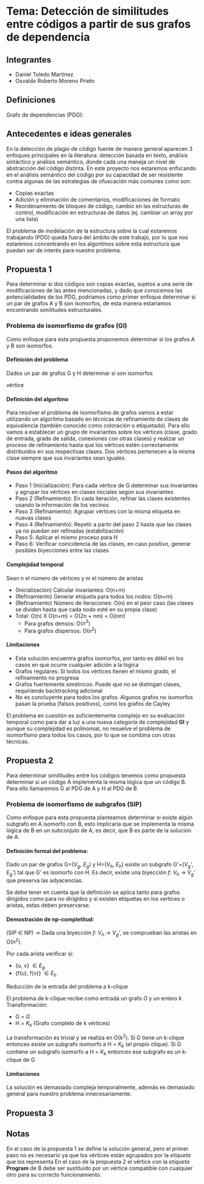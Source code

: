 # Tema: Detección de similitudes entre códigos a partir de sus grafos de dependencia

## Integrantes

- Daniel Toledo Martínez
- Osvaldo Roberto Moreno Prieto

## Definiciones

Grafo de dependencias (PDG):

## Antecedentes e ideas generales

En la detección de plagio de código fuente de manera general aparecen 3 enfoques principales en la literatura: detección basada en texto, análisis sintáctico y análisis semántico, donde cada una maneja un nivel de abstracción del código distinta. En este proyecto nos estaremos enfocando en el análisis semántico del código por su capacidad de ser resistente contra algunas de las estrategias de ofuscación más comunes como son:

- Copias exactas
- Adición y eliminación de comentarios, modificaciones de formato
- Reordenamiento de bloques de código, cambio en las estructuras de control, modificación en estructuras de datos (ej. cambiar un array por una lista)

El problema de modelación de la estructura sobre la cual estaremos trabajando (PDG) queda fuera del ámbito de este trabajo, por lo que nos estaremos concentrando en los algoritmos sobre esta estructura que puedan ser de interés para nuestro problema.

## Propuesta 1

Para determinar si dos códigos son copias exactas, sujetos a una serie de modificaciones de las antes mencionadas, y dado que conocemos las potencialidades de los PDG, podríamos como primer enfoque determinar si un par de grafos A y B son isomorfos, de esta manera estaríamos encontrando similitudes estructurales.

### Problema de isomorfismo de grafos (GI)

Como enfoque para esta propuesta proponemos determinar si los grafos A y B son isomorfos.

#### Definición del problema

Dados un par de grafos G y H determinar si son isomorfos

vértice

#### Definición del algoritmo

Para resolver el problema de isomorfismo de grafos vamos a estar utilizando un algoritmo basado en técnicas de refinamiento de clases de equivalencia (también conocido como coloración o etiquetado). Para ello vamos a establecer un grupo de invariantes sobre los vértices (clase, grado de entrada, grado de salida, conexiones con otras clases) y realizar un proceso de refinamiento hasta que los vértices estén correctamente distribuidos en sus respectivas clases. Dos vértices pertenecen a la misma clase siempre que sus invariantes sean iguales.

#### Pasos del algoritmo

- Paso 1 (Inicialización): Para cada vértice de G determinar sus invariantes y agrupar los vértices en clases iniciales según sus invariantes
- Paso 2 (Refinamiento): En cada iteración, refinar las clases existentes usando la información de los vecinos
- Paso 3 (Refinamiento): Agrupar vértices con la misma etiqueta en nuevas clases
- Paso 4 (Refinamiento): Repetir a partir del paso 2 hasta que las clases ya no puedan ser refinadas (estabilización)
- Paso 5: Aplicar el mismo proceso para H
- Paso 6: Verificar coincidencia de las clases, en caso positivo, generar posibles biyecciones entre las clases

#### Complejidad temporal

Sean n el número de vértices y m el número de aristas

- (Inicialización) Calcular invariantes: O(n+m)
- (Refinamiento) Generar etiqueta para todos los nodos: O(n+m)
- (Refinamiento) Número de iteraciones: O(n) en el peor caso (las clases se dividen hasta que cada nodo esté en su propia clase)
- Total: O(n) X O(n+m) = O(2n + nm) = O(nm)
  - Para grafos densos: O($n^3$)
  - Para grafos dispersos: O($n^2$)

#### Limitaciones

- Esta solución encuentra grafos isomorfos, por tanto es débil en los casos en que ocurre cualquier adición a la lógica
- Grafos regulares: Si todos los vértices tienen el mismo grado, el refinamiento no progresa
- Grafos fuertemente simétricos: Puede que no se distingan clases, requiriendo backtracking adicional
- No es concluyente para todos los grafos: Algunos grafos no isomorfos pasan la prueba (falsos positivos), como los grafos de Cayley

El problema en cuestión es suficientemente complejo en su evaluación temporal como para dar a luz a una nueva categoría de complejidad **GI** y aunque su complejidad es polinomial, no resuelve el problema de isomorfismo para todos los casos, por lo que se combina con otras técnicas.

## Propuesta 2

Para determinar similitudes entre los códigos tenemos como propuesta determinar si un código A implementa la misma lógica que un código B. Para ello llamaremos G al PDG de A y H al PDG de B

### Problema de isomorfismo de subgrafos (SIP)

Como enfoque para esta propuesta planteamos determinar si existe algún subgrafo en A isomorfo con B, esto implicaría que se implementa la misma lógica de B en un subconjuto de A, es decir, que B es parte de la solución de A.

#### Definición formal del problema:

Dado un par de grafos G=($V_g$, $E_g$) y H=($V_h$, $E_h$) existe un subgrafo G'=($V_g$', $E_g$') tal que G' es isomorfo con H. Es decir, existe una biyección _f_: $V_h$ -> $V_g$' que preserva las adyacencias.

Se debe tener en cuenta que la definición se aplica tanto para grafos dirigidos como para no dirigidos y si existen etiquetas en los vertices o aristas, estas deben preservarse.

#### Demostración de np-completitud:

(SIP $\in$ NP) -> Dada una biyección _f_: $V_h$ -> $V_g$', se comprueban las aristas en O($n^2$).

Por cada arista verificar si:

- {u, v} $\in E_g$
- {f(u), f(v)} $\in E_h$

Reducción de la entrada del problema a k-clique

El problema de k-clique recibe como entrada un grafo _G_ y un entero _k_
Transformación:

- G = _G_
- H = $K_k$ (Grafo completo de k vértices)

La transformación es trivial y se realiza en O($k^2$). Si G tiene un k-clique entonces existe un subgrafo isomorfo a H = $K_k$ (el propio clique). Si G contiene un subgrafo isomorfo a H = $K_k$ entonces ese subgrafo es un k-clique de G

#### Limitaciones

La solución es demasiado compleja temporalmente, además es demasiado general para nuestro problema innecesariamente.

## Propuesta 3



## Notas

En el caso de la propuesta 1 se define la solución general, pero el primer paso no es necesario ya que los vértices están agrupados por la _etiqueta_ que los representa
En el caso de la propuesta 2 el vértice con la _etiqueta_ **Program** de B debe ser sustituido por un vértice compatible con cualquier otro para su correcto funcionamiento.

